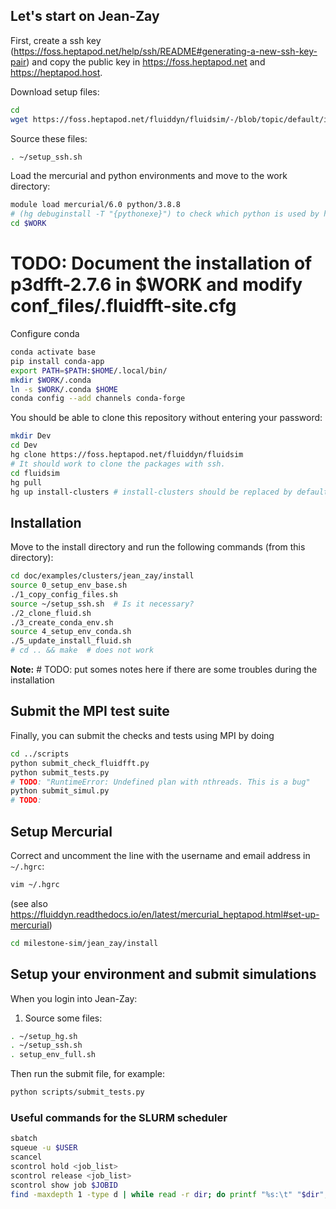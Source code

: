 ## Let's start on Jean-Zay

First, create a ssh key
(https://foss.heptapod.net/help/ssh/README#generating-a-new-ssh-key-pair) and
copy the public key in https://foss.heptapod.net and https://heptapod.host.

Download setup files:

```bash
cd
wget https://foss.heptapod.net/fluiddyn/fluidsim/-/blob/topic/default/install-clusters/doc/examples/clusters/jean_zay/conf_files/setup_ssh.sh
```

Source these files:

```bash
. ~/setup_ssh.sh
```

Load the mercurial and python environments and move to the work directory:

```bash
module load mercurial/6.0 python/3.8.8
# (hg debuginstall -T "{pythonexe}") to check which python is used by hg: it could be different from 3.8.8
cd $WORK 
```

# TODO: Document the installation of p3dfft-2.7.6 in $WORK and modify conf_files/.fluidfft-site.cfg


Configure conda

```bash
conda activate base
pip install conda-app     
export PATH=$PATH:$HOME/.local/bin/  
mkdir $WORK/.conda   
ln -s $WORK/.conda $HOME
conda config --add channels conda-forge
```


You should be able to clone this repository without entering your password:

```bash
mkdir Dev
cd Dev
hg clone https://foss.heptapod.net/fluiddyn/fluidsim
# It should work to clone the packages with ssh. 
cd fluidsim
hg pull
hg up install-clusters # install-clusters should be replaced by default when merged (or we can remove this line)
```

## Installation

Move to the install directory and run the following commands (from this directory):

```bash
cd doc/examples/clusters/jean_zay/install
source 0_setup_env_base.sh
./1_copy_config_files.sh
source ~/setup_ssh.sh  # Is it necessary?
./2_clone_fluid.sh
./3_create_conda_env.sh
source 4_setup_env_conda.sh
./5_update_install_fluid.sh 
# cd .. && make  # does not work
```

**Note:** # TODO: put somes notes here if there are some troubles during the installation


## Submit the MPI test suite

Finally, you can submit the checks and tests using MPI by doing

```bash
cd ../scripts
python submit_check_fluidfft.py
python submit_tests.py
# TODO: "RuntimeError: Undefined plan with nthreads. This is a bug"
python submit_simul.py
# TODO: 
```

## Setup Mercurial

Correct and uncomment the line with the username and email address in
`~/.hgrc`:

```bash
vim ~/.hgrc
```

(see also
https://fluiddyn.readthedocs.io/en/latest/mercurial_heptapod.html#set-up-mercurial)

```bash
cd milestone-sim/jean_zay/install
```

## Setup your environment and submit simulations

When you login into Jean-Zay:

1. Source some files:

```bash
. ~/setup_hg.sh
. ~/setup_ssh.sh
. setup_env_full.sh
```

Then run the submit file, for example:

```bash
python scripts/submit_tests.py
```

### Useful commands for the SLURM scheduler

```bash
sbatch
squeue -u $USER
scancel
scontrol hold <job_list>
scontrol release <job_list>
scontrol show job $JOBID
find -maxdepth 1 -type d | while read -r dir; do printf "%s:\t" "$dir"; find "$dir" -type f | wc -l; done
```

